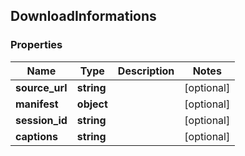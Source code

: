 ## DownloadInformations

### Properties
Name | Type | Description | Notes
------------ | ------------- | ------------- | -------------
**source_url** | **string** |  | [optional] 
**manifest** | **object** |  | [optional] 
**session_id** | **string** |  | [optional] 
**captions** | **string** |  | [optional] 


